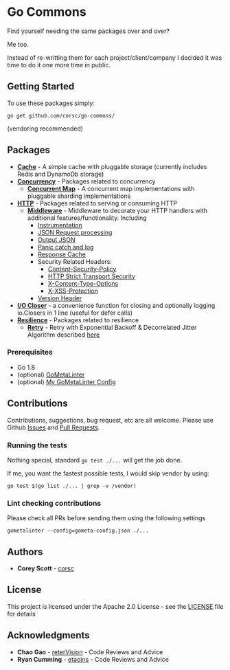 # Go Commons

Find yourself needing the same packages over and over?

Me too.

Instead of re-writting them for each project/client/company I decided it was time to do it one more time in public.

## Getting Started

To use these packages simply:
```
go get github.com/corsc/go-commons/
```
(vendoring recommended)

## Packages

* [**Cache**](cache/) - A simple cache with pluggable storage (currently includes Redis and DynamoDb storage)
* [**Concurrency**](concurrency/) - Packages related to concurrency
    * [**Concurrent Map**](concurrency/cmap) - A concurrent map implementations with pluggable sharding implementations 
* [**HTTP**](http/) - Packages related to serving or consuming HTTP
    * [**Middleware**](http/middleware) - Middleware to decorate your HTTP handlers with additional features/functionality. Including
        * [Instrumentation](http/middleware/metrics_examples_test.go)
        * [JSON Request processing](http/middleware/input_body_examples_test.go)
        * [Output JSON](http/middleware/output_json_examples_test.go)
        * [Panic catch and log](http/middleware/panic_examples_test.go)
        * [Response Cache](http/middleware/response_cache_examples_test.go)
        * Security Related Headers:
            * [Content-Security-Policy](http/middleware/csp_examples_test.go)
            * [HTTP Strict Transport Security](http/middleware/hsts_examples_test.go)
            * [X-Content-Type-Options](http/middleware/content_no_sniff_examples_test.go)
            * [X-XSS-Protection](http/middleware/xxss_examples_test.go)
        * [Version Header](http/middleware/version_examples_test.go)
* [**I/O Closer**](iocloser/) - a convenience function for closing and optionally logging io.Closers in 1 line (useful for defer calls)
* [**Resilience**](resilience/) - Packages related to resilience
    * [**Retry**](resilience/retry/) - Retry with Exponential Backoff & Decorrelated Jitter Algorithm described [here](https://www.awsarchitectureblog.com/2015/03/backoff.html)

### Prerequisites

* Go 1.8
* (optional) [GoMetaLinter](https://github.com/alecthomas/gometalinter)
* (optional) [My GoMetaLinter Config](https://raw.githubusercontent.com/corsc/PersonalTools/master/go-scripts/gometa-config.json)

## Contributions
Contributions, suggestions, bug request, etc are all welcome.  Please use Github [Issues](https://github.com/corsc/go-commons/issues) and [Pull Requests](https://github.com/corsc/go-commons/pulls).

### Running the tests

Nothing special, standard `go test ./...` will get the job done.

If me, you want the fastest possible tests, I would skip vendor by using:
```
go test $(go list ./... | grep -v /vendor)
```

### Lint checking contributions

Please check all PRs before sending them using the following settings

```
gometalinter --config=gometa-config.json ./...
```

## Authors

* **Corey Scott** - [corsc](https://github.com/corsc)

## License

This project is licensed under the Apache 2.0 License - see the [LICENSE](LICENSE) file for details

## Acknowledgments

* **Chao Gao** - [reterVision](https://github.com/reterVision) - Code Reviews and Advice
* **Ryan Cumming** - [etaoins](https://github.com/etaoins) - Code Reviews and Advice
